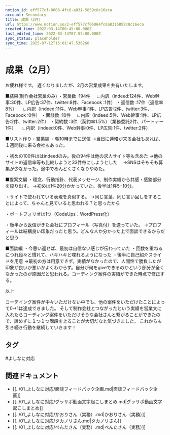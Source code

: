 ```yaml
---
notion_id: eff577cf-0606-4fc8-a831-5859c8c16eca
account: Secondary
title: 成果（2月）
url: https://www.notion.so/2-eff577cf06064fc8a8315859c8c16eca
created_time: 2022-03-14T06:45:00.000Z
last_edited_time: 2022-03-14T07:52:00.000Z
sync_status: placeholder
sync_time: 2025-07-12T15:01:47.536260
---
```

# 成果（2月）

お疲れ様です。
遅くなりましたが、2月の営業成果を共有いたします。

■結果(制作会社営業のみ)
・営業数 :194件
　∟内訳（indeed:124件、Web幹事:30件、LP広告:37件、twitter:8件、Facebook :1件）
・返信数 :17件（返信率8%）
　∟内訳（indeed:11件、Web幹事:1件、LP広告:2件、twitter:3件、Facebook :0件）
・面談数 :10件
　∟内訳（indeed:5件、Web幹事:1件、LP広告:2件、twitter:2件）
・契約数 :3件（契約率1.5%）（業務委託2件、パートナー1件）
　∟内訳（indeed:0件、Web幹事:0件、LP広告:1件、twitter:2件）


■リスト作り・営業編
・朝10時までに送信
 →当日に連絡が来る会社もあれば、１週間後に来る会社もあった。

・初めの100件ははindeedのみ。後の94件は他の求人サイト等も含めた
 →他のサイトの返信率等も比較しようと33件毎にしようとした
　→SNSはそもそも募集が少なかった。途中でめんどくさくなりやめた。

■提案文編
・理念、行動指針、代表メッセージ、制作実績から共感・感銘部分を絞り出す。
 →初めは1件20分かかっていた。後半は1件5−10分。

・サイトで使われている表現を真似する。
 →同じ言葉、同じ言い回しをすることによって、ちゃんと見ていると思われる？と思ったから

・ポートフォリオは1つ（CodeUps：WordPress化）

・後半から返信がきた会社にプロフィール（写真付）を送っていた。
 →プロフィールは結構良い印象だったと思う。どんな人か分かった上で面談できるからだと思う

■面談編
・今思い返せば、最初は自信ない感じが伝わっていた
・回数を重ねるにつれ段々と慣れて、ハキハキと喋れるようになった
・後半に自己紹介スライドを用意
 →最初の方は用意できず。実績がなかったので、人間性で勝負したが印象が良いか悪いかよくわからず。自分が何をgiveできるのかという部分が全くなかったのが原因だと思われる。コーディング案件の実績ができた時点で修正する。

以上

コーデイング案件が中々いただけない中でも、他の案件をいただけたことによって0→1は達成できました。
そして制作会社とつながったという実績を営業文に入れたらコーディング案件をいただけそうな会社さんと繋がることができたので、諦めずに１つ１つ階段を上ることが大切だなと気づきました。
これからも引き続き行動を継続していきます！

## タグ

#よしなに対応 

## 関連ドキュメント

- [[../01_よしなに対応/面談フィードバック企画.md|面談フィードバック企画]]
- [[../01_よしなに対応/グッサポ動画文字起こしまとめ.md|グッサポ動画文字起こしまとめ]]
- [[../01_よしなに対応/かおりさん（実務）.md|かおりさん（実務）]]
- [[../01_よしなに対応/タカノリさん.md|タカノリさん]]
- [[../01_よしなに対応/ぺんたさん（実務）.md|ぺんたさん（実務）]]
